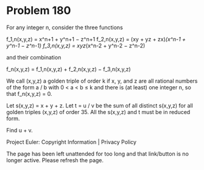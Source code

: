 #   Problem 180

   For any integer n, consider the three functions

   f_1,n(x,y,z) = x^n+1 + y^n+1 − z^n+1
   f_2,n(x,y,z) = (xy + yz + zx)*(x^n-1 + y^n-1 − z^n-1)
   f_3,n(x,y,z) = xyz*(x^n-2 + y^n-2 − z^n-2)

   and their combination

   f_n(x,y,z) = f_1,n(x,y,z) + f_2,n(x,y,z) − f_3,n(x,y,z)

   We call (x,y,z) a golden triple of order k if x, y, and z are all rational
   numbers of the form a / b with
   0 < a < b ≤ k and there is (at least) one integer n, so that f_n(x,y,z) =
   0.

   Let s(x,y,z) = x + y + z.
   Let t = u / v be the sum of all distinct s(x,y,z) for all golden triples
   (x,y,z) of order 35.
   All the s(x,y,z) and t must be in reduced form.

   Find u + v.

   Project Euler: Copyright Information | Privacy Policy

   The page has been left unattended for too long and that link/button is no
   longer active. Please refresh the page.
